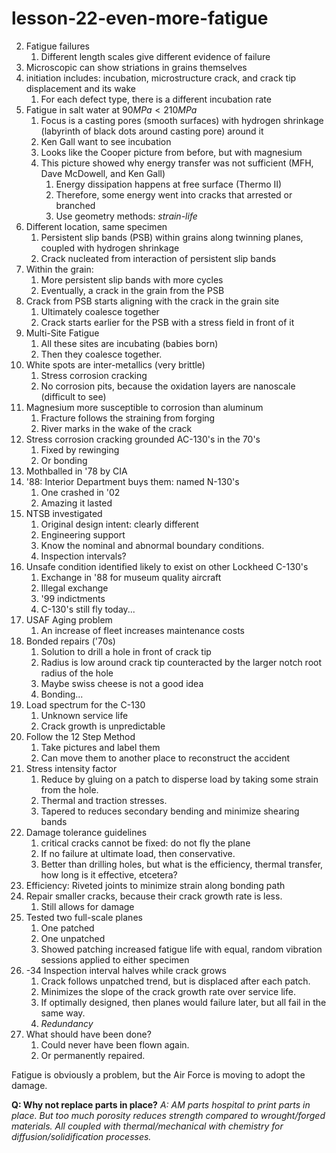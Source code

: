 # lesson-22-even-more-fatigue

2. Fatigue failures
   1. Different length scales give different evidence of failure
3. Microscopic can show striations in grains themselves
4. initiation includes: incubation, microstructure crack, and crack tip displacement and its wake
   1. For each defect type, there is a different incubation rate
5. Fatigue in salt water at $90 MPa < 210 MPa$
   1. Focus is a casting pores (smooth surfaces) with hydrogen shrinkage (labyrinth of black dots around casting pore) around it
   2. Ken Gall want to see incubation
   3. Looks like the Cooper picture from before, but with magnesium
   4. This picture showed why energy transfer was not sufficient (MFH, Dave McDowell, and Ken Gall)
      1. Energy dissipation happens at free surface (Thermo II)
      2. Therefore, some energy went into cracks that arrested or branched
      3. Use geometry methods: _strain-life_
6. Different location, same specimen
   1. Persistent slip bands (PSB) within grains along twinning planes, coupled with hydrogen shrinkage
   2. Crack nucleated from interaction of persistent slip bands
7. Within the grain:
   1. More persistent slip bands with more cycles
   2. Eventually, a crack in the grain from the PSB 
9. Crack from PSB starts aligning with the crack in the grain site
   1.  Ultimately coalesce together
   2.  Crack starts earlier for the PSB with a stress field in front of it
10. Multi-Site Fatigue
    1.  All these sites are incubating (babies born)
    2.  Then they coalesce together.
11. White spots are inter-metallics (very brittle)
    1.  Stress corrosion cracking
    2.  No corrosion pits, because the oxidation layers are nanoscale (difficult to see)
12. Magnesium more susceptible to corrosion than aluminum
    1.  Fracture follows the straining from forging
    2.  River marks in the wake of the crack
15. Stress corrosion cracking grounded AC-130's in the 70's
    1.  Fixed by rewinging
    2.  Or bonding
16. Mothballed in '78 by CIA
17. '88: Interior Department buys them: named N-130's
    1.  One crashed in '02
    2.  Amazing it lasted
18. NTSB investigated
    1.  Original design intent: clearly different
    2.  Engineering support
    3.  Know the nominal and abnormal boundary conditions.
    4.  Inspection intervals?
19. Unsafe condition identified likely to exist on other Lockheed C-130's
    1.  Exchange in '88 for museum quality aircraft
    2.  Illegal exchange
    3.  '99 indictments
    4.  C-130's still fly today...
20. USAF Aging problem
    1.  An increase of fleet increases maintenance costs
21. Bonded repairs ('70s)
    1.  Solution to drill a hole in front of crack tip
    2.  Radius is low around crack tip counteracted by the larger notch root radius of the hole
    3.  Maybe swiss cheese is not a good idea
    4.  Bonding...
22. Load spectrum for the C-130
    1.  Unknown service life
    2.  Crack growth is unpredictable
23. Follow the 12 Step Method
    1.  Take pictures and label them
    2.  Can move them to another place to reconstruct the accident
24. Stress intensity factor
    1.  Reduce by gluing on a patch to disperse load by taking some strain from the hole.
    2.  Thermal and traction stresses.
    3.  Tapered to reduces secondary bending and minimize shearing bands
25. Damage tolerance guidelines
    1.  critical cracks cannot be fixed: do not fly the plane
    2.  If no failure at ultimate load, then conservative.
    3.  Better than drilling holes, but what is the efficiency, thermal transfer, how long is it effective, etcetera?
26. Efficiency: Riveted joints to minimize strain along bonding path
28. Repair smaller cracks, because their crack growth rate is less.
    1.  Still allows for damage 
29. Tested two full-scale planes
    1.  One patched
    2.  One unpatched
    3.  Showed patching increased fatigue life with equal, random vibration sessions applied to either specimen
30. -34 Inspection interval halves while crack grows
    1.  Crack follows unpatched trend, but is displaced after each patch.
    2.  Minimizes the slope of the crack growth rate over service life.
    3.  If optimally designed, then planes would failure later, but all fail in the same way.
    4.  _Redundancy_
36. What should have been done?
    1.  Could never have been flown again.
    2.  Or permanently repaired.

Fatigue is obviously a problem, but the Air Force is moving to adopt the damage.

**Q: Why not replace parts in place?**
_A: AM parts hospital to print parts in place. But too much porosity reduces strength compared to wrought/forged materials. All coupled with thermal/mechanical with chemistry for diffusion/solidification processes._